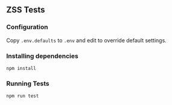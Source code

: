 ## ZSS Tests

### Configuration

Copy `.env.defaults` to `.env` and edit to override default settings.

### Installing dependencies

```
npm install
```

### Running Tests

```
npm run test
```
